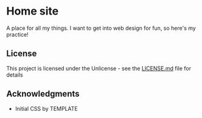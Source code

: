 # Home site

A place for all my things. I want to get into web design for fun, so here's my practice! 

## License

This project is licensed under the Unlicense - see the [LICENSE.md](LICENSE.md) file for details

## Acknowledgments

* Initial CSS by TEMPLATE
